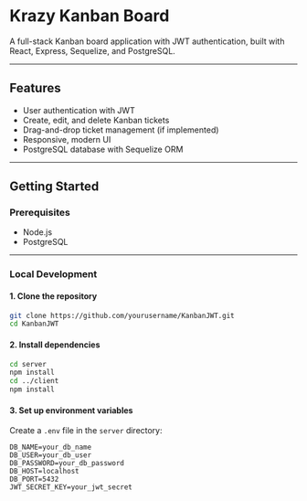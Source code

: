 # Krazy Kanban Board

A full-stack Kanban board application with JWT authentication, built with React, Express, Sequelize, and PostgreSQL.

---

## Features

- User authentication with JWT
- Create, edit, and delete Kanban tickets
- Drag-and-drop ticket management (if implemented)
- Responsive, modern UI
- PostgreSQL database with Sequelize ORM

---

## Getting Started

### Prerequisites

- Node.js
- PostgreSQL

---

### Local Development

#### 1. Clone the repository

```sh
git clone https://github.com/yourusername/KanbanJWT.git
cd KanbanJWT
```

#### 2. Install dependencies

```sh
cd server
npm install
cd ../client
npm install
```

#### 3. Set up environment variables

Create a `.env` file in the `server` directory:

```
DB_NAME=your_db_name
DB_USER=your_db_user
DB_PASSWORD=your_db_password
DB_HOST=localhost
DB_PORT=5432
JWT_SECRET_KEY=your_jwt_secret
```




